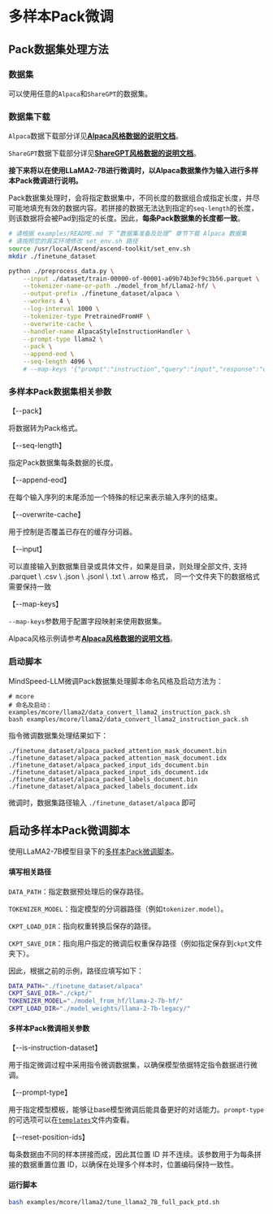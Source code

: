 # 多样本Pack微调

## Pack数据集处理方法

### 数据集

可以使用任意的`Alpaca`和`ShareGPT`的数据集。

### 数据集下载

`Alpaca`数据下载部分详见[**Alpaca风格数据的说明文档**](alpaca_dataset.md)。

`ShareGPT`数据下载部分详见[**ShareGPT风格数据的说明文档**](sharegpt_dataset.md)。

**接下来将以在使用LLaMA2-7B进行微调时，以Alpaca数据集作为输入进行多样本Pack微调进行说明。**

Pack数据集处理时，会将指定数据集中，不同长度的数据组合成指定长度，并尽可能地填充有效的数据内容。若拼接的数据无法达到指定的`seq-length`的长度，则该数据将会被Pad到指定的长度。因此，**每条Pack数据集的长度都一致**。

```bash
# 请根据 examples/README.md 下 “数据集准备及处理” 章节下载 Alpaca 数据集
# 请按照您的真实环境修改 set_env.sh 路径
source /usr/local/Ascend/ascend-toolkit/set_env.sh
mkdir ./finetune_dataset

python ./preprocess_data.py \
    --input ./dataset/train-00000-of-00001-a09b74b3ef9c3b56.parquet \
    --tokenizer-name-or-path ./model_from_hf/Llama2-hf/ \
    --output-prefix ./finetune_dataset/alpaca \
    --workers 4 \
    --log-interval 1000 \
    --tokenizer-type PretrainedFromHF \
    --overwrite-cache \
    --handler-name AlpacaStyleInstructionHandler \
    --prompt-type llama2 \
    --pack \
    --append-eod \
    --seq-length 4096 \
    # --map-keys '{"prompt":"instruction","query":"input","response":"output"}' # 默认值，可不传
```

### 多样本Pack数据集相关参数

【--pack】

将数据转为Pack格式。

【--seq-length】

指定Pack数据集每条数据的长度。

【--append-eod】

在每个输入序列的末尾添加一个特殊的标记来表示输入序列的结束。

【--overwrite-cache】

用于控制是否覆盖已存在的缓存分词器。

【--input】

可以直接输入到数据集目录或具体文件，如果是目录，则处理全部文件, 支持 .parquet \ .csv \ .json \ .jsonl \ .txt \ .arrow 格式， 同一个文件夹下的数据格式需要保持一致 

【--map-keys】

`--map-keys`参数用于配置字段映射来使用数据集。

Alpaca风格示例请参考[**Alpaca风格数据的说明文档**](alpaca_dataset.md)。

### 启动脚本

MindSpeed-LLM微调Pack数据集处理脚本命名风格及启动方法为：

```shell
# mcore
# 命名及启动：examples/mcore/llama2/data_convert_llama2_instruction_pack.sh
bash examples/mcore/llama2/data_convert_llama2_instruction_pack.sh
```

指令微调数据集处理结果如下：

```shell
./finetune_dataset/alpaca_packed_attention_mask_document.bin
./finetune_dataset/alpaca_packed_attention_mask_document.idx
./finetune_dataset/alpaca_packed_input_ids_document.bin
./finetune_dataset/alpaca_packed_input_ids_document.idx
./finetune_dataset/alpaca_packed_labels_document.bin
./finetune_dataset/alpaca_packed_labels_document.idx
```

微调时，数据集路径输入 `./finetune_dataset/alpaca` 即可

## 启动多样本Pack微调脚本

使用LLaMA2-7B模型目录下的<a href="../../examples/mcore/llama2/tune_llama2_7B_full_pack_ptd.sh">多样本Pack微调脚本</a>。

#### 填写相关路径

`DATA_PATH`：指定数据预处理后的保存路径。

`TOKENIZER_MODEL`：指定模型的分词器路径（例如`tokenizer.model`）。

`CKPT_LOAD_DIR`：指向权重转换后保存的路径。

`CKPT_SAVE_DIR`：指向用户指定的微调后权重保存路径（例如指定保存到`ckpt`文件夹下）。

因此，根据之前的示例，路径应填写如下：

```bash
DATA_PATH="./finetune_dataset/alpaca"
CKPT_SAVE_DIR="./ckpt/"
TOKENIZER_MODEL="./model_from_hf/llama-2-7b-hf/"
CKPT_LOAD_DIR="./model_weights/llama-2-7b-legacy/"
```

#### 多样本Pack微调相关参数

【--is-instruction-dataset】

用于指定微调过程中采用指令微调数据集，以确保模型依据特定指令数据进行微调。

【--prompt-type】

用于指定模型模板，能够让base模型微调后能具备更好的对话能力。`prompt-type`的可选项可以在[`templates`](../../configs/finetune/templates.json)文件内查看。

【--reset-position-ids】

每条数据由不同的样本拼接而成，因此其位置 ID 并不连续。该参数用于为每条拼接的数据重置位置 ID，以确保在处理多个样本时，位置编码保持一致性。

#### 运行脚本

```bash
bash examples/mcore/llama2/tune_llama2_7B_full_pack_ptd.sh
```
